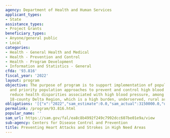 ```yaml
---
agency: Department of Health and Human Services
applicant_types:
- State
assistance_types:
- Project Grants
beneficiary_types:
- Anyone/general public
- Local
categories:
- Health - General Health and Medical
- Health - Prevention and Control
- Health - Program Development
- Information and Statistics - General
cfda: '93.816'
fiscal_year: '2022'
layout: program
objective: The purpose of program is to support implementation of population-wide
  and priority population approaches to prevent and control high blood pressure, and
  reduce health disparities associated with high blood pressure, among adults in Mississippi's
  18-county Delta Region, which is a high burden, underserved, rural area.
obligations: '[{"x":"2022","sam_estimate":0.0,"sam_actual":3150000.0,"usa_spending_actual":3036973.97},{"x":"2023","sam_estimate":3150000.0,"sam_actual":0.0,"usa_spending_actual":3120000.0},{"x":"2024","sam_estimate":3150000.0,"sam_actual":0.0,"usa_spending_actual":0.0}]'
permalink: /program/93.816.html
popular_name: ''
sam_url: https://sam.gov/fal/ea8c8b4992f249c7992dcc607be01e9a/view
sub-agency: Centers for Disease Control and Prevention
title: Preventing Heart Attacks and Strokes in High Need Areas
---
```

